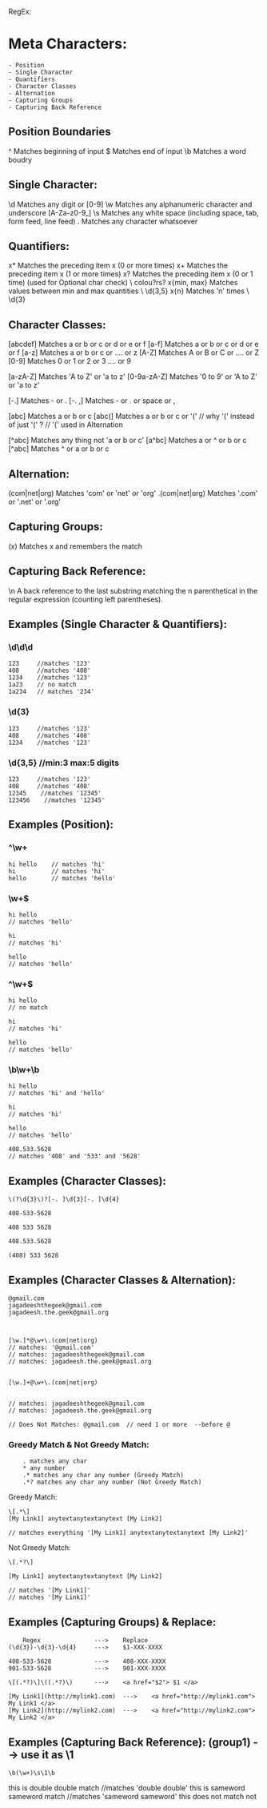 RegEx:

# Meta Characters:
    - Position
    - Single Character
    - Quantifiers
    - Character Classes
    - Alternation
    - Capturing Groups 
    - Capturing Back Reference

## Position Boundaries
^   Matches beginning of input
$   Matches end of input
\b  Matches a word boudry


## Single Character:
\d      Matches any digit or [0-9]
\w      Matches any alphanumeric character and underscore [A-Za-z0-9_]
\s      Matches any white space (including space, tab, form feed, line feed)
.       Matches any character whatsoever


## Quantifiers:
x*   Matches the preceding item x (0 or more times)
x+   Matches the preceding item x (1 or more times)
x?   Matches the preceding item x (0 or 1 time) (used for Optional char check)   \\ colou?rs?
x{min, max} Matches values between min and max quantities  \\ \d{3,5}
x{n} Matches 'n' times  \\ \d{3}


## Character Classes:
[abcdef]    Matches a or b or c or d or e or f
[a-f]   Matches a or b or c or d or e or f
[a-z]   Matches a or b or c or .... or z
[A-Z]   Matches A or B or C or .... or Z
[0-9]   Matches 0 or 1 or 2 or 3 .... or 9

[a-zA-Z]   Matches 'A to Z' or 'a to z'
[0-9a-zA-Z]   Matches '0 to 9' or 'A to Z' or 'a to z'

[-.]    Matches - or .
[-. ,]    Matches - or . or space or ,



[abc]    Matches a or b or c 
[abc\(]    Matches a or b or c or '('   // why '\(' instead of just '(' ? // '(' used in Alternation

[^abc]   Matches any thing not 'a or b or c'
[a^bc]   Matches a or ^ or b or c 
[\^abc]  Matches ^ or a or b or c 


## Alternation:

(com|net|org)   Matches 'com' or 'net' or 'org'
\.(com|net|org) Matches '.com' or '.net' or '.org'




## Capturing Groups:
(x)     Matches x and remembers the match

## Capturing Back Reference:
\n      A back reference to the last substring matching the n parenthetical in the regular expression (counting left parentheses).



## Examples (Single Character & Quantifiers):

### \d\d\d
```
123     //matches '123'
408     //matches '408'
1234    //matches '123'
1a23    // no match
1a234   // matches '234'
```


### \d{3}

```
123     //matches '123'
408     //matches '408'
1234    //matches '123'
```


### \d{3,5}     //min:3 max:5 digits

```
123     //matches '123'
408     //matches '408'
12345    //matches '12345'
123456    //matches '12345'
```


## Examples (Position):

### ^\w+

```
hi hello    // matches 'hi'
hi          // matches 'hi'
hello       // matches 'hello'
```


### \w+$

```
hi hello
// matches 'hello'

hi
// matches 'hi'

hello
// matches 'hello'
```

### ^\w+$

```
hi hello
// no match

hi
// matches 'hi'

hello
// matches 'hello'
```


### \b\w+\b

```
hi hello
// matches 'hi' and 'hello'

hi
// matches 'hi'

hello
// matches 'hello'

408.533.5628
// matches '408' and '533' and '5628'
```


## Examples (Character Classes):

```
\(?\d{3}\)?[-. ]\d{3}[-. ]\d{4}

408-533-5628

408 533 5628

408.533.5628

(408) 533 5628
```

## Examples (Character Classes & Alternation):

```
@gmail.com
jagadeeshthegeek@gmail.com
jagadeesh.the.geek@gmail.org



[\w.]*@\w+\.(com|net|org)
// matches: '@gmail.com'
// matches: jagadeeshthegeek@gmail.com
// matches: jagadeesh.the.geek@gmail.org


[\w.]+@\w+\.(com|net|org)


// matches: jagadeeshthegeek@gmail.com
// matches: jagadeesh.the.geek@gmail.org

// Does Not Matches: @gmail.com  // need 1 or more  --before @

```


### Greedy Match & Not Greedy Match:

```
    . matches any char
    * any number
    .* matches any char any number (Greedy Match)
    .*? matches any char any number (Not Greedy Match)
```

Greedy Match:
```
\[.*\]
[My Link1] anytextanytextanytext [My Link2]

// matches everything '[My Link1] anytextanytextanytext [My Link2]' 
```


Not Greedy Match:
```
\[.*?\]      

[My Link1] anytextanytextanytext [My Link2]

// matches '[My Link1]'
// matches '[My Link1]'
```

## Examples (Capturing Groups) & Replace:

```
    Regex               --->    Replace
(\d{3})-\d{3}-\d{4}     --->    $1-XXX-XXXX

408-533-5628            --->    408-XXX-XXXX
901-533-5628            --->    901-XXX-XXXX
```

```
\[(.*?)\]\((.*?)\)      --->    <a href="$2"> $1 </a>

[My Link1](http://mylink1.com)  --->    <a href="http://mylink1.com"> My Link1 </a>
[My Link2](http://mylink2.com)  --->    <a href="http://mylink2.com"> My Link2 </a>
```


## Examples (Capturing Back Reference):  (group1)  -->  use it as \1
```
\b(\w+)\s\1\b
```

this is double double match         //matches 'double double'
this is sameword sameword match     //matches 'sameword sameword'
this does not match not
